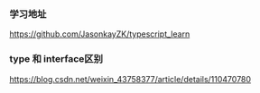 ### 学习地址
https://github.com/JasonkayZK/typescript_learn

### type 和 interface区别
https://blog.csdn.net/weixin_43758377/article/details/110470780